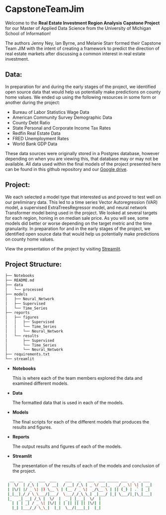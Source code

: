 # CapstoneTeamJim

Welcome to the **Real Estate Investment Region Analysis Capstone Project** for our Master of
Applied Data Science from the University of Michigan School of Information!

The authors Jenny Ney, Ian Byrne, and Melanie Starr formed their Capstone Team JIM
with the intent of creating a framework to predict the direction of real estate
markets after discussing a common interest in real estate investment.



## **Data**:

In preparation for and during the early stages of the project, we identified open
source data that would help us potentially make predictions on county home values.
We ended up using the following resources in some form or another during the
project: 

*  Bureau of Labor Statistics Wage Data
*  American Community Survey Demographic Data
*  County Debt Ratio
*  State Personal and Corporate Income Tax Rates
*  Redfin Real Estate Data
*  FRED Unemployment Rates
*  World Bank GDP Data
  
These data sources were originally stored in a Postgres database, however depending
on when you are viewing this, that database may or may not be available. All data
used within the final models of the project presented here can be found in this github repository and our [Google drive](https://drive.google.com/file/d/1BwXfHoRVx37aIbWZynjwH4fLo7ue90nP/view?usp=sharing).


## **Project**:

We each selected a model type that interested us and proved to test well on our preliminary data. This led to a time series Vector Autoregression (VAR) model, a supervised ExtraTreesRegressor model, and neural network Transformer model being used in the project.  We looked at several targets for each region, honing in on median sale price. As you will see, some models did better or worse depending on the target metric and the time granularity. In preparation for and in the early stages
of the project, we identified open source data that would help us potentially make predictions on county home values.  

View the presentation of the project by visiting [Streamlit](https://share.streamlit.io/ian-byrne/capstoneteamjim/main/streamlit/app.py). 


## **Project Structure**:



```bash
├── Notebooks
├── README.md
├── data
│   └── processed
├── models
│   ├── Neural_Network
│   ├── Supervised
│   └── Time_Series
├── reports
│   ├── figures
│   │   ├── Supervised
│   │   └── Time_Series
│   │   └── Neural_Network
│   └── results
│       ├── Supervised
│       └── Time_Series
│       └── Neural_Network
├── requirements.txt
└── streamlit

```


* **Notebooks** 

   This is where each of the team members explored the data and examined different models.


* **Data** 

   The formatted data that is used in each of the models.

* **Models** 

   The final scripts for each of the different models that produces the results and figures.

* **Reports** 

   The output results and figures of each of the models.

* **Streamlit** 

   The presentation of the results of each of the models and conclusion of the project.

```bash
  __  __   _   ___  ___    ___   _   ___  ___ _____ ___  _  _ ___  
 |  \/  | /_\ |   \/ __|  / __| /_\ | _ \/ __|_   _/ _ \| \| | __| 
 | |\/| |/ _ \| |) \__ \ | (__ / _ \|  _/\__ \ | || (_) | .` | _|  
 |_|__|_/_/ \_\___/|___/  \___/_/_\_\_| _|___/ |_| \___/|_|\_|___| 
 |_   _| __| /_\ |  \/  |  _ | |_ _|  \/  |                        
   | | | _| / _ \| |\/| | | || || || |\/| |                        
   |_| |___/_/ \_\_|  |_|  \__/|___|_|  |_|    
